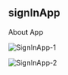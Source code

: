 ## signInApp

About App

![SignInApp-1](https://github.com/frknkoc/signInApp/assets/93766996/8340419d-683b-4f08-b69e-e8d3292bf4ca)

![SignInApp-2](https://github.com/frknkoc/signInApp/assets/93766996/6d37da3e-f0ea-4e4e-a50e-eb4cfbad63ad)
